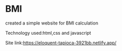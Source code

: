 # BMI
created a simple website for BMI calculation 

Technology used:html,css and javascript

Site link:https://eloquent-tapioca-3921bb.netlify.app/

